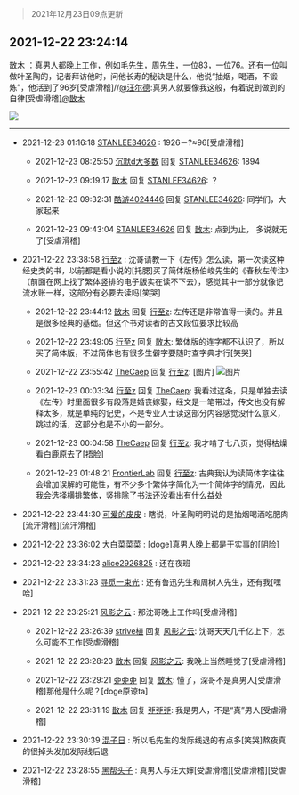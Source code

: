 > 2021年12月23日09点更新
<link rel="stylesheet" href="https://cdn.jsdelivr.net/gh/taotie6/sampleJSON@main/css/photo_show.css">
<meta name="referrer" content="no-referrer" />


 ## 2021-12-22 23:24:14 

 [㪚木](https://www.coolapk.com/feed/32302378?shareKey=MWRmOTQ0NjVjODQ0NjFjMzRiZmQ~) ：真男人都晚上工作，例如毛先生，周先生，一位83，一位76。还有一位叫做叶圣陶的，记者拜访他时，问他长寿的秘诀是什么，他说“抽烟，喝酒，不锻炼”，他活到了96岁[受虐滑稽]//<a class="feed-link-uname" href="/u/汪尔德">@汪尔德</a>:真男人就要像我这般，有着说到做到的自律[受虐滑稽]<a class="feed-link-uname" href="/u/㪚木">@㪚木</a> 

<div class="album">
<img class="img-item" src="https://image.coolapk.com/feed/2021/0604/09/3142203_cc75c90b_1482_4911@300x300.gif" />
</div>

 ------- 

- 2021-12-23 01:16:18 [STANLEE34626](uid=3325205) : 1926－?≈96[受虐滑稽] 

    - 2021-12-23 08:25:50 [沉默d大多数](uid=3441191) 回复 [STANLEE34626](uid=3325205): 1894 

    - 2021-12-23 09:19:17 [㪚木](uid=1081091) 回复 [STANLEE34626](uid=3325205): ？ 

    - 2021-12-23 09:32:31 [酷游4024446](uid=4024446) 回复 [STANLEE34626](uid=3325205): 同学们，大家起来 

    - 2021-12-23 09:43:04 [STANLEE34626](uid=3325205) 回复 [㪚木](uid=1081091): 点到为止， 多说就无了[受虐滑稽] 

- 2021-12-22 23:38:58 [行至z](uid=582810) : 沈哥请教一下《左传》怎么读，第一次读这种经史类的书，以前都是看小说的[托腮]买了简体版杨伯峻先生的《春秋左传注》（前面在网上找了繁体竖排的电子版实在读不下去），感觉其中一部分就像记流水账一样，这部分有必要去读吗[笑哭] 

    - 2021-12-22 23:44:12 [㪚木](uid=1081091) 回复 [行至z](uid=582810): 左传还是非常值得一读的。并且是很多经典的基础。但这个书对读者的古文段位要求比较高 

    - 2021-12-22 23:49:05 [行至z](uid=582810) 回复 [㪚木](uid=1081091): 繁体版的连字都不认识了，所以买了简体版，不过简体也有很多生僻字要随时查字典才行[笑哭] 

    - 2021-12-22 23:55:42 [TheCaep](uid=3074746) 回复 [行至z](uid=582810): [图片] ![图片](https://image.coolapk.com/feed/2021/1123/00/3074746_8201_2434_13@1125x423.jpg)

    - 2021-12-23 00:03:34 [行至z](uid=582810) 回复 [TheCaep](uid=3074746): 我看过这条，只是单独去读《左传》时里面很多有段落是婚丧嫁娶，经文是一笔带过，传文也没有解释太多，就是单纯的记史，不是专业人士读这部分内容感觉没什么意义，跳过的话，这部分也是不小的一部分。 

    - 2021-12-23 00:04:58 [TheCaep](uid=3074746) 回复 [行至z](uid=582810): 我才啃了七八页，觉得枯燥看白鹿原去了[捂脸] 

    - 2021-12-23 01:48:21 [FrontierLab](uid=2712621) 回复 [行至z](uid=582810): 古典我认为读简体字往往会增加误解的可能性，有不少多个繁体字简化为一个简体字的情况，因此我会选择横排繁体，竖排除了书法还没看出有什么益处 

- 2021-12-22 23:44:30 [可爱的皮皮](uid=2163021) : 瞎说，叶圣陶明明说的是抽烟喝酒吃肥肉[流汗滑稽][流汗滑稽] 

- 2021-12-22 23:36:02 [大白菜菜菜](uid=2081020) : [doge]真男人晚上都是干实事的[阴险] 

- 2021-12-22 23:34:23 [alice2926825](uid=1064232) : 还在夜班 

- 2021-12-22 23:31:23 [寻觅一束光](uid=867499) : 还有鲁迅先生和周树人先生，还有我[嘿哈] 

- 2021-12-22 23:25:21 [风影之云](uid=541954) : 那沈哥晚上工作吗[受虐滑稽] 

    - 2021-12-22 23:26:39 [strive植](uid=1468928) 回复 [风影之云](uid=541954): 沈哥天天几千亿上下，怎么可能不工作[受虐滑稽] 

    - 2021-12-22 23:28:23 [㪚木](uid=1081091) 回复 [风影之云](uid=541954): 我晚上当然睡觉了[受虐滑稽] 

    - 2021-12-22 23:29:21 [戼戼戼](uid=4044548) 回复 [㪚木](uid=1081091): 懂了，深哥不是真男人[受虐滑稽]那他是什么呢？[doge原谅ta] 

    - 2021-12-22 23:31:19 [㪚木](uid=1081091) 回复 [戼戼戼](uid=4044548): 我是男人，不是“真”男人[受虐滑稽] 

- 2021-12-22 23:30:39 [混子日](uid=1878276) : 所以毛先生的发际线退的有点多[笑哭]熬夜真的很掉头发加发际线后退 

- 2021-12-22 23:28:55 [黑帮头子](uid=2838832) : 真男人与汪大婶[受虐滑稽][受虐滑稽][受虐滑稽] 

